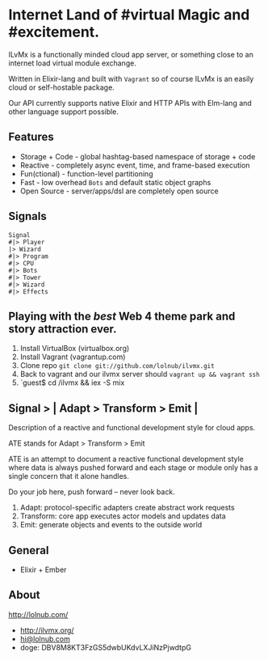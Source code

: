 # Internet Land of #virtual Magic and #excitement.

ILvMx is a functionally minded cloud app server, or something close to an internet load virtual module exchange.

Written in Elixir-lang and built with `Vagrant` so of course ILvMx is an easily cloud or self-hostable package.

Our API currently supports native Elixir and HTTP APIs with Elm-lang and other language support possible.

## Features

- Storage + Code - global hashtag-based namespace of storage + code
- Reactive - completely async event, time, and frame-based execution
- Fun(ctional) - function-level partitioning
- Fast - low overhead `Bots` and default static object graphs
- Open Source - server/apps/dsl are completely open source

## Signals

```
Signal
#|> Player 
|> Wizard
#|> Program
#|> CPU
#|> Bots
#|> Tower
#|> Wizard
#|> Effects
```

## Playing with the *best* Web 4 theme park and story attraction ever.

1. Install VirtualBox (virtualbox.org)
2. Install Vagrant (vagrantup.com)
3. Clone repo `git clone git://github.com/lolnub/ilvmx.git`
4. Back to vagrant and our ilvmx server should `vagrant up && vagrant ssh`
5. `guest$ cd /ilvmx && iex -S mix 

## Signal > | Adapt > Transform > Emit |

Description of a reactive and functional development style for cloud apps.

ATE stands for Adapt > Transform > Emit

ATE is an attempt to document a reactive functional development style where data is always pushed forward and each stage or module only has a single concern that it alone handles. 

Do your job here, push forward – never look back.

1. Adapt: protocol-specific adapters create abstract work requests 
2. Transform: core app executes actor models and updates data
3. Emit: generate objects and events to the outside world

## General

- Elixir + Ember

## About

http://lolnub.com/

- http://ilvmx.org/
- hi@lolnub.com
- doge: DBV8M8KT3FzGS5dwbUKdvLXJiNzPjwdtpG
